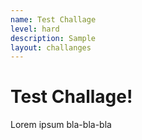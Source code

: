 ```yaml
---
name: Test Challage
level: hard
description: Sample
layout: challanges
---
```


# Test Challage!

Lorem ipsum bla-bla-bla
